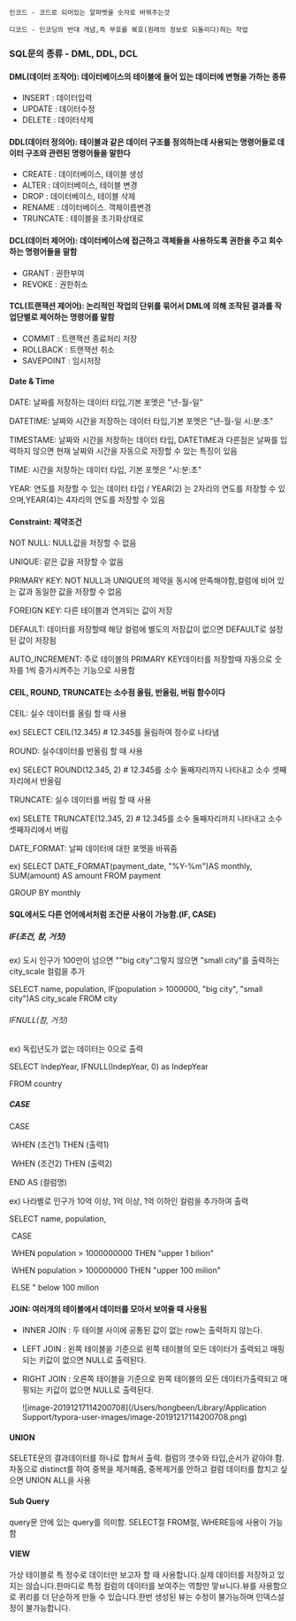 ```
인코드 - 코드로 되어있는 알파벳을 숫자로 바꿔주는것

디코드 - 인코딩의 반대 개념,즉 부호를 복호(원래의 정보로 되돌리다)하는 작업
```

### SQL문의 종류 - DML, DDL, DCL

#### DML(데이터 조작어): 데이터베이스의 테이블에 들어 있는 데이터에 변형을 가하는 종류

- INSERT : 데이터입력
- UPDATE : 데이터수정
- DELETE : 데이터삭제

#### DDL(데이터 정의어): 테이블과 같은 데이터 구조를 정의하는데 사용되는 명령어들로 데이터 구조와 관련된 명령어들을 말한다

- CREATE : 데이터베이스, 테이블 생성
- ALTER : 데이터베이스, 테이블 변경
- DROP : 데이터베이스, 테이블 삭제
- RENAME : 데이터베이스. 객체이름변경
- TRUNCATE : 테이블을 초기화상태로

#### DCL(데이터 제어어): 데이터베이스에 접근하고 객체들을 사용하도록 권한을 주고 회수하는 명령어들을 말함

- GRANT : 권한부여
- REVOKE : 권한취소

#### TCL(트랜잭션 제어어): 논리적인 작업의 단위를 묶어서 DML에 의해 조작된 결과를 작업단별로 제어하는 명령어를 말함

- COMMIT : 트랜잭션 종료처리 저장
- ROLLBACK : 트랜잭션 취소
- SAVEPOINT : 임시저장

#### Date & Time

DATE: 날짜를 저장하는 데이터 타입,기본 포멧은 "년-월-일"

DATETIME: 날짜와 시간을 저장하는 데이터 타입,기본 포멧은 "년-월-일 시:분:초"

TIMESTAME: 날짜와 시간을 저장하는 데이터 타입, DATETIME과 다른점은 날짜를 입력하지 않으면 현재 날짜와 시간을 자동으로 저장할 수 있는 특징이 있음

TIME: 시간을 저장하는 데이터 타입, 기본 포멧은 "시:분:초"

YEAR: 연도를 저장할 수 있는 데이터 타입 / YEAR(2) 는 2자리의 연도를 저장할 수 있으며,YEAR(4)는 4자리의 연도를 저장할 수 있음

#### Constraint: 제약조건

NOT NULL: NULL값을 저장할 수 없음

UNIQUE: 같은 값을 저장할 수 없음

PRIMARY KEY: NOT NULL과 UNIQUE의 제약을 동시에 만족해야함,컬럼에 비어 있는 값과 동일한 값을 저장할 수 없음

FOREIGN KEY: 다른 테이블과 연겨되는 값이 저장

DEFAULT: 데이터를 저장할때 해당 컬럼에 별도의 저장값이 없으면 DEFAULT로 설정된 값이 저장됨

AUTO_INCREMENT: 주로 테이블의 PRIMARY KEY데이터를 저장할때 자동으로 숫자를 1씩 증가시켜주는 기능으로 사용함

#### CEIL, ROUND, TRUNCATE는 소수점 올림, 반올림, 버림 함수이다

CEIL: 실수 데이터를 올림 할 때 사용

ex) SELECT CEIL(12.345)  # 12.345를 올림하여 정수로 나타냄

ROUND: 실수데이터를 반올림 할 때 사용

ex) SELECT ROUND(12.345, 2) # 12.345를 소수 둘째자리까지 나타내고 소수 셋째자리에서 반올림

TRUNCATE: 실수 데이터를 버림 할 때 사용

ex) SELETE TRUNCATE(12.345, 2) # 12.345를 소수 둘째자리까지 나타내고 소수 셋째자리에서 버림



DATE_FORMAT: 날짜 데이터에 대한 포멧을 바꿔줌

ex) SELECT DATE_FORMAT(payment_date, "%Y-%m")AS monthly, SUM(amount) AS amount FROM payment

GROUP BY monthly



#### SQL에서도 다른 언어에서처럼 조건문 사용이 가능함.(IF, CASE)

##### IF(조건, 참, 거짓)

ex) 도시 인구가 100만이 넘으면 ""big city"그렇지 않으면 "small city"를 출력하는 city_scale 컬럼을 추가

SELECT name, population, IF(population > 1000000, "big city", "small city")AS city_scale FROM city

###### IFNULL(참, 거짓)

ex) 독립년도가 없는 데이터는 0으로 출력

SELECT IndepYear, IFNULL(IndepYear, 0) as IndepYear

FROM country

##### CASE

CASE

​			WHEN (조건1) THEN (출력1)

​			WHEN (조건2) THEN (출력2)

END AS (컬럼명)

ex) 나라별로 인구가 10억 이상, 1억 이상, 1억 이하인 컬럼을 추가하여 출력

SELECT name, population,

​			CASE

​						WHEN population > 1000000000 THEN "upper 1 bilion"

​						WHEN population > 100000000 THEN "upper 100 milion"

​						ELSE " below 100 milion

#### JOIN: 여러개의 테이블에서 데이터를 모아서 보여줄 때 사용됨

- INNER JOIN : 두 테이블 사이에 공통된 값이 없는 row는 출력하지 않는다.

- LEFT JOIN : 왼쪽 테이블을 기준으로 왼쪽 테이블의 모든 데이터가 출력되고 매핑되는 키값이 없으면 NULL로 출력된다.

- RIGHT JOIN : 오른쪽 테이블을 기준으로 왼쪽 테이블의 모든 데이터가출력되고 매핑되는 키값이 없으면 NULL로 출력된다.

  ![image-20191217114200708](/Users/hongbeen/Library/Application Support/typora-user-images/image-20191217114200708.png)

#### UNION

SELETE문의 결과데이터를 하나로 합쳐서 출력. 컬럼의 갯수와 타입,순서가 같아야 함. 자동으로 distinct를 하여 중복을 제거해줌, 중복제거를 안하고 컬럼 데이터를 합치고 싶으면 UNION ALL을 사용



#### Sub Query

query문 안에 있는 query를 의미함. SELECT절 FROM절, WHERE등에 사용이 가능함

#### VIEW

가상 테이블로 특 정수로 데이터만 보고자 할 때 사용합니다.실제 데이터를 저장하고 있지는 않습니다.한마디로 특정 컬럼의 데이터를 보여주는 역할만 맣ㅂ니다.뷰를 사용함으로 퀴리를 더 단순하게 만들 수 있습니다.한번 생성된 뷰는 수정이 불가능하며 인덱스설정이 불가능합니다.